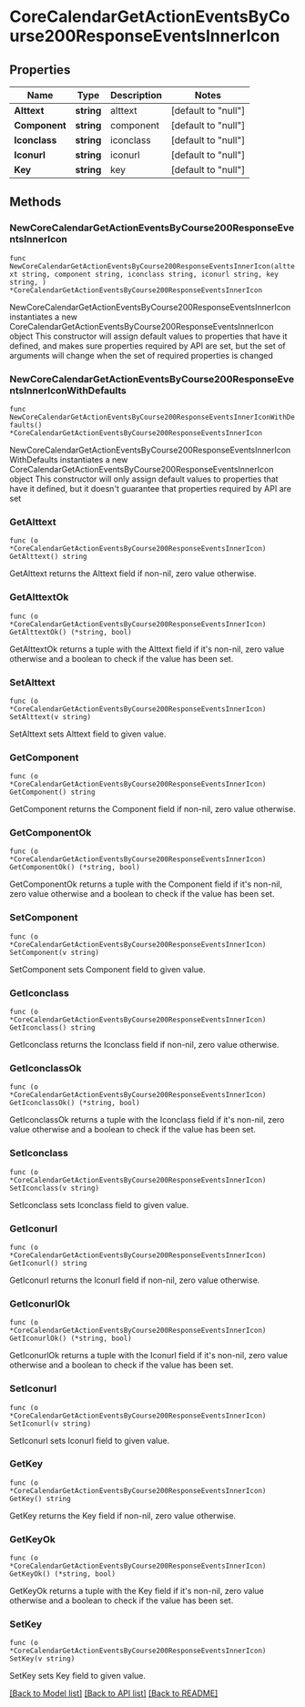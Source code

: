 # CoreCalendarGetActionEventsByCourse200ResponseEventsInnerIcon

## Properties

Name | Type | Description | Notes
------------ | ------------- | ------------- | -------------
**Alttext** | **string** | alttext | [default to "null"]
**Component** | **string** | component | [default to "null"]
**Iconclass** | **string** | iconclass | [default to "null"]
**Iconurl** | **string** | iconurl | [default to "null"]
**Key** | **string** | key | [default to "null"]

## Methods

### NewCoreCalendarGetActionEventsByCourse200ResponseEventsInnerIcon

`func NewCoreCalendarGetActionEventsByCourse200ResponseEventsInnerIcon(alttext string, component string, iconclass string, iconurl string, key string, ) *CoreCalendarGetActionEventsByCourse200ResponseEventsInnerIcon`

NewCoreCalendarGetActionEventsByCourse200ResponseEventsInnerIcon instantiates a new CoreCalendarGetActionEventsByCourse200ResponseEventsInnerIcon object
This constructor will assign default values to properties that have it defined,
and makes sure properties required by API are set, but the set of arguments
will change when the set of required properties is changed

### NewCoreCalendarGetActionEventsByCourse200ResponseEventsInnerIconWithDefaults

`func NewCoreCalendarGetActionEventsByCourse200ResponseEventsInnerIconWithDefaults() *CoreCalendarGetActionEventsByCourse200ResponseEventsInnerIcon`

NewCoreCalendarGetActionEventsByCourse200ResponseEventsInnerIconWithDefaults instantiates a new CoreCalendarGetActionEventsByCourse200ResponseEventsInnerIcon object
This constructor will only assign default values to properties that have it defined,
but it doesn't guarantee that properties required by API are set

### GetAlttext

`func (o *CoreCalendarGetActionEventsByCourse200ResponseEventsInnerIcon) GetAlttext() string`

GetAlttext returns the Alttext field if non-nil, zero value otherwise.

### GetAlttextOk

`func (o *CoreCalendarGetActionEventsByCourse200ResponseEventsInnerIcon) GetAlttextOk() (*string, bool)`

GetAlttextOk returns a tuple with the Alttext field if it's non-nil, zero value otherwise
and a boolean to check if the value has been set.

### SetAlttext

`func (o *CoreCalendarGetActionEventsByCourse200ResponseEventsInnerIcon) SetAlttext(v string)`

SetAlttext sets Alttext field to given value.


### GetComponent

`func (o *CoreCalendarGetActionEventsByCourse200ResponseEventsInnerIcon) GetComponent() string`

GetComponent returns the Component field if non-nil, zero value otherwise.

### GetComponentOk

`func (o *CoreCalendarGetActionEventsByCourse200ResponseEventsInnerIcon) GetComponentOk() (*string, bool)`

GetComponentOk returns a tuple with the Component field if it's non-nil, zero value otherwise
and a boolean to check if the value has been set.

### SetComponent

`func (o *CoreCalendarGetActionEventsByCourse200ResponseEventsInnerIcon) SetComponent(v string)`

SetComponent sets Component field to given value.


### GetIconclass

`func (o *CoreCalendarGetActionEventsByCourse200ResponseEventsInnerIcon) GetIconclass() string`

GetIconclass returns the Iconclass field if non-nil, zero value otherwise.

### GetIconclassOk

`func (o *CoreCalendarGetActionEventsByCourse200ResponseEventsInnerIcon) GetIconclassOk() (*string, bool)`

GetIconclassOk returns a tuple with the Iconclass field if it's non-nil, zero value otherwise
and a boolean to check if the value has been set.

### SetIconclass

`func (o *CoreCalendarGetActionEventsByCourse200ResponseEventsInnerIcon) SetIconclass(v string)`

SetIconclass sets Iconclass field to given value.


### GetIconurl

`func (o *CoreCalendarGetActionEventsByCourse200ResponseEventsInnerIcon) GetIconurl() string`

GetIconurl returns the Iconurl field if non-nil, zero value otherwise.

### GetIconurlOk

`func (o *CoreCalendarGetActionEventsByCourse200ResponseEventsInnerIcon) GetIconurlOk() (*string, bool)`

GetIconurlOk returns a tuple with the Iconurl field if it's non-nil, zero value otherwise
and a boolean to check if the value has been set.

### SetIconurl

`func (o *CoreCalendarGetActionEventsByCourse200ResponseEventsInnerIcon) SetIconurl(v string)`

SetIconurl sets Iconurl field to given value.


### GetKey

`func (o *CoreCalendarGetActionEventsByCourse200ResponseEventsInnerIcon) GetKey() string`

GetKey returns the Key field if non-nil, zero value otherwise.

### GetKeyOk

`func (o *CoreCalendarGetActionEventsByCourse200ResponseEventsInnerIcon) GetKeyOk() (*string, bool)`

GetKeyOk returns a tuple with the Key field if it's non-nil, zero value otherwise
and a boolean to check if the value has been set.

### SetKey

`func (o *CoreCalendarGetActionEventsByCourse200ResponseEventsInnerIcon) SetKey(v string)`

SetKey sets Key field to given value.



[[Back to Model list]](../README.md#documentation-for-models) [[Back to API list]](../README.md#documentation-for-api-endpoints) [[Back to README]](../README.md)


